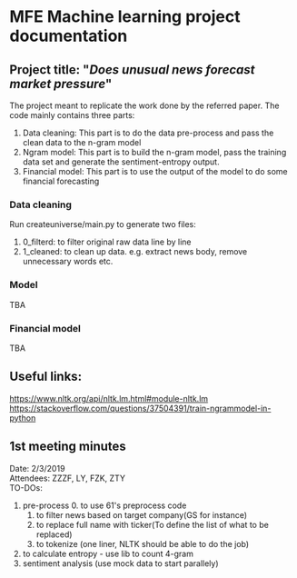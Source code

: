 MFE Machine learning  project documentation
================================================

## Project title: "***Does unusual news forecast market pressure***"
The project meant to replicate the work done by the referred paper. The code mainly contains three parts:
1. Data cleaning: This part is to do the data pre-process and pass the clean data to the n-gram model
2. Ngram model: This part is to build the n-gram model, pass the training data set and generate the sentiment-entropy output.
3. Financial model: This part is to use the output of the model to do some financial forecasting


### Data cleaning
Run createuniverse/main.py to generate two files:
1. 0_filterd: to filter original raw data line by line
2. 1_cleaned: to clean up data. e.g. extract news body, remove unnecessary words etc.
### Model
TBA
### Financial model
TBA


## Useful links:
https://www.nltk.org/api/nltk.lm.html#module-nltk.lm <br/>
https://stackoverflow.com/questions/37504391/train-ngrammodel-in-python

## 1st meeting minutes
Date: 2/3/2019 \
Attendees: ZZZF, LY, FZK, ZTY \
TO-DOs:
1. pre-process
	0. to use 61's preprocess code
	1. to filter news based on target company(GS for instance)
	2. to replace full name with ticker(To define the list of what to be replaced)
	3. to tokenize (one liner, NLTK should be able to do the job)
2. to calculate entropy - use lib to count 4-gram
3. sentiment analysis (use mock data to start parallely)
